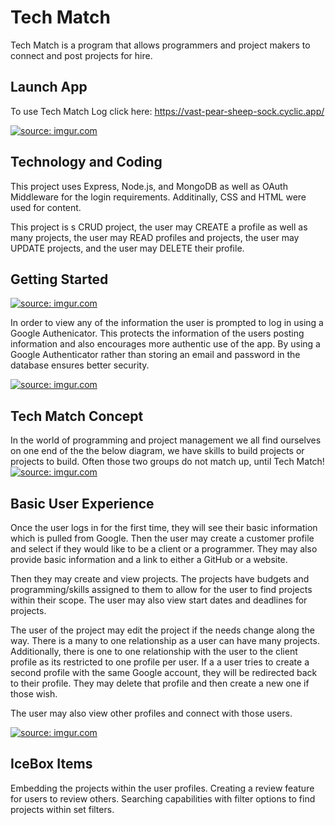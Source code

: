 # Tech Match


Tech Match is a program that allows programmers and project makers to connect and post projects for hire.

## Launch App

To use Tech Match Log click here: https://vast-pear-sheep-sock.cyclic.app/

<a href="https://imgur.com/2GX6N23"><img src="https://i.imgur.com/2GX6N23l.png" title="source: imgur.com" /></a>


## Technology and Coding

This project uses Express, Node.js, and MongoDB as well as OAuth Middleware for the login requirements. Additinally, CSS and HTML were used for content. 

This project is s CRUD project, the user may CREATE a profile as well as many projects, the user may READ profiles and projects, the user may UPDATE projects, and the user may DELETE their profile.


## Getting Started

<a href="https://imgur.com/jKCDpbj"><img src="https://i.imgur.com/jKCDpbjl.png" title="source: imgur.com" /></a>

In order to view any of the information the user is prompted to log in using a Google Authenicator. This protects the information of the users posting information and also encourages more authentic use of the app. By using a Google Authenticator rather than storing an email and password in the database ensures better security.

<a href="https://imgur.com/l4ogacC"><img src="https://i.imgur.com/l4ogacCl.png" title="source: imgur.com" /></a>

## Tech Match Concept 
In the world of programming and project management we all find ourselves on one end of the the below diagram, we have skills to build projects or projects to build. Often those two groups do not match up, until Tech Match! 
<a href="https://imgur.com/SeunRy6"><img src="https://i.imgur.com/SeunRy6l.png" title="source: imgur.com" /></a>

## Basic User Experience

Once the user logs in for the first time, they will see their basic information which is pulled from Google. Then the user may create a customer profile and select if they would like to be a client or a programmer. They may also provide basic information and a link to either a GitHub or a website. 

Then they may create and view projects. The projects have budgets and programming/skills assigned to them to allow for the user to find projects within their scope. The user may also view start dates and deadlines for projects.

The user of the project may edit the project if the needs change along the way. There is a many to one relationship as a user can have many projects. Additionally, there is one to one relationship with the user to the client profile as its restricted to one profile per user. If a a user tries to create a second profile with the same Google account, they will be redirected back to their profile. They may delete that profile and then create a new one if those wish. 

The user may also view other profiles and connect with those users. 

<a href="https://imgur.com/i6RizUr"><img src="https://i.imgur.com/i6RizUrl.png" title="source: imgur.com" /></a>

## IceBox Items

Embedding the projects within the user profiles.
Creating a review feature for users to review others.
Searching capabilities with filter options to find projects within set filters.